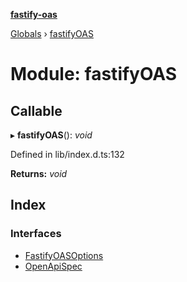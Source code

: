 **[fastify-oas](../README.md)**

[Globals](../README.md) › [fastifyOAS](fastifyoas.md)

# Module: fastifyOAS

## Callable

▸ **fastifyOAS**(): *void*

Defined in lib/index.d.ts:132

**Returns:** *void*

## Index

### Interfaces

* [FastifyOASOptions](../interfaces/fastifyoas.fastifyoasoptions.md)
* [OpenApiSpec](../interfaces/fastifyoas.openapispec.md)